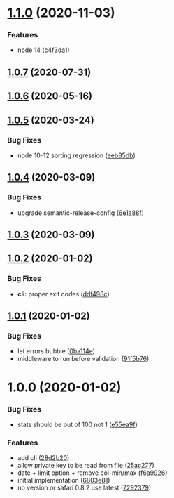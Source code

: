 # [1.1.0](https://github.com/xeroxinteractive/browserslist-adobe-analytics/compare/v1.0.7...v1.1.0) (2020-11-03)


### Features

* node 14 ([c4f3da1](https://github.com/xeroxinteractive/browserslist-adobe-analytics/commit/c4f3da1))

## [1.0.7](https://github.com/xeroxinteractive/browserslist-adobe-analytics/compare/v1.0.6...v1.0.7) (2020-07-31)

## [1.0.6](https://github.com/xeroxinteractive/browserslist-adobe-analytics/compare/v1.0.5...v1.0.6) (2020-05-16)

## [1.0.5](https://github.com/xeroxinteractive/browserslist-adobe-analytics/compare/v1.0.4...v1.0.5) (2020-03-24)


### Bug Fixes

* node 10-12 sorting regression ([eeb85db](https://github.com/xeroxinteractive/browserslist-adobe-analytics/commit/eeb85db))

## [1.0.4](https://github.com/xeroxinteractive/browserslist-adobe-analytics/compare/v1.0.3...v1.0.4) (2020-03-09)


### Bug Fixes

* upgrade semantic-release-config ([6e1a88f](https://github.com/xeroxinteractive/browserslist-adobe-analytics/commit/6e1a88f))

## [1.0.3](https://github.com/xeroxinteractive/browserslist-adobe-analytics/compare/v1.0.2...v1.0.3) (2020-03-09)

## [1.0.2](https://github.com/xeroxinteractive/browserslist-adobe-analytics/compare/v1.0.1...v1.0.2) (2020-01-02)


### Bug Fixes

* **cli:** proper exit codes ([ddf498c](https://github.com/xeroxinteractive/browserslist-adobe-analytics/commit/ddf498c))

## [1.0.1](https://github.com/xeroxinteractive/browserslist-adobe-analytics/compare/v1.0.0...v1.0.1) (2020-01-02)


### Bug Fixes

* let errors bubble ([0ba114e](https://github.com/xeroxinteractive/browserslist-adobe-analytics/commit/0ba114e))
* middleware to run before validation ([91f5b76](https://github.com/xeroxinteractive/browserslist-adobe-analytics/commit/91f5b76))

# 1.0.0 (2020-01-02)


### Bug Fixes

* stats should be out of 100 not 1 ([e55ea9f](https://github.com/xeroxinteractive/browserslist-adobe-analytics/commit/e55ea9f))


### Features

* add cli ([28d2b20](https://github.com/xeroxinteractive/browserslist-adobe-analytics/commit/28d2b20))
* allow private key to be read from file ([25ac277](https://github.com/xeroxinteractive/browserslist-adobe-analytics/commit/25ac277))
* date + limit option + remove col-min/max ([f6a9926](https://github.com/xeroxinteractive/browserslist-adobe-analytics/commit/f6a9926))
* initial implementation ([6803e81](https://github.com/xeroxinteractive/browserslist-adobe-analytics/commit/6803e81))
* no version or safari 0.8.2 use latest ([7292379](https://github.com/xeroxinteractive/browserslist-adobe-analytics/commit/7292379))
